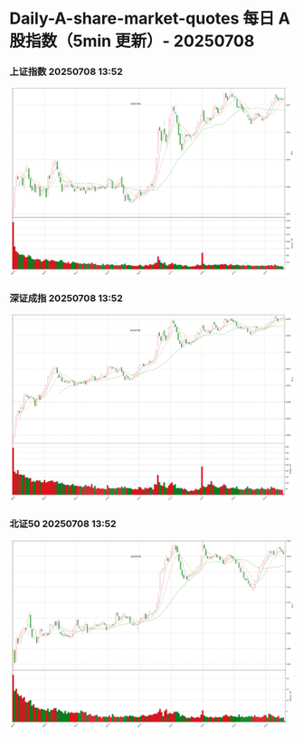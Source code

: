 
# Daily-A-share-market-quotes 每日 A 股指数（5min 更新）- 20250708

### 上证指数 20250708 13:52
![](./fig/2025/7/20250708-sh000001.png)

### 深证成指 20250708 13:52
![](./fig/2025/7/20250708-sz399001.png)

### 北证50 20250708 13:52
![](./fig/2025/7/20250708-bj899050.png)
